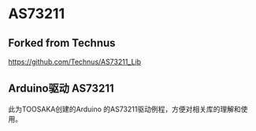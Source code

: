 # AS73211

## Forked from Technus

https://github.com/Technus/AS73211_Lib

## Arduino驱动 AS73211

此为TOOSAKA创建的Arduino 的AS73211驱动例程，方便对相关库的理解和使用。

